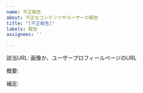 ```yaml
---
name: 不正報告
about: 不正なコンテンツやユーザーの報告
title: "[不正報告]"
labels: 報告
assignees: ''

---
```


該当URL:
画像か、ユーザープロフィールページのURL

概要:

補足:

